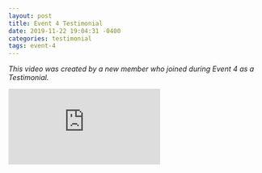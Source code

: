 ```yaml
---
layout: post
title: Event 4 Testimonial
date: 2019-11-22 19:04:31 -0400
categories: testimonial
tags: event-4
---
```

<div class="text-center">
  <p><em>This video was created by a new member who joined during Event 4 as a Testimonial.</em></p>
  <div class="video">
    <iframe src="https://www.youtube.com/embed/BV1xQwd-WaA"     frameborder="0" allow="accelerometer; autoplay; encrypted-media; gyroscope; picture-in-picture" allowfullscreen></iframe>
  </div>
</div>
